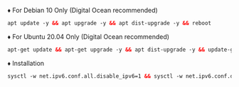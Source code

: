 
♦️ For Debian 10 Only (Digital Ocean recommended)<br>
 
  ```html
 apt update -y && apt upgrade -y && apt dist-upgrade -y && reboot
  ```
♦️ For Ubuntu 20.04 Only (Digital Ocean recommended)<br>
  
  ```html
 apt-get update && apt-get upgrade -y && apt dist-upgrade -y && update-grub && reboot
 ```
♦️ Installation <br>

  ```html
sysctl -w net.ipv6.conf.all.disable_ipv6=1 && sysctl -w net.ipv6.conf.default.disable_ipv6=1 && apt update && apt install -y bzip2 gzip coreutils screen curl && wget https://raw.githubusercontent.com/V3SAKURAAIRIV3/Forever/main/setup.sh && chmod +x setup.sh && ./setup.sh
  ```
  
